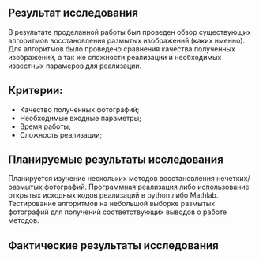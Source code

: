 ## Результат исследования

В результате проделанной работы был проведен обзор существующих алгоритмов восстановления размытых изображений (каких именно). Для алгоритмов было проведено сравнения качества полученных изображений,  а так же сложности реализации и необходимых известных парамеров для реализации.

## Критерии:

* Качество полученных фотографий;
* Необходимые входные параметры;
* Время работы;
* Сложность реализации;

## Планируемые результаты исследования

Планируется изучение нескольких методов восстановления нечетких/размытых фотографий. Программная реализация либо использование открытых исходных кодов реализаций в python либо Mathlab. Тестирование алгоритмов на небольшой выборке размытых фотографий для получений соответствующих выводов о работе методов.

## Фактические результаты исследования
